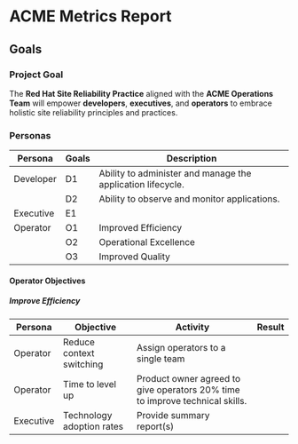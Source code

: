 # ACME Metrics Report

## Goals

### Project Goal

The **Red Hat Site Reliability Practice** aligned with the **ACME Operations Team** will empower **developers**, 
**executives**, and **operators** to embrace holistic site reliability principles and practices.

### Personas

| Persona    | Goals | Description |
|------------|-------|-------------|
| Developer | D1    | Ability to administer and manage the application lifecycle. |
|           | D2    | Ability to observe and monitor applications.          |
| Executive | E1    |             |
| Operator  | O1    | Improved Efficiency  |
|            | O2    | Operational Excellence |
|            | O3    | Improved Quality |

#### Operator Objectives

##### Improve Efficiency

|Persona    | Objective                   | Activity                          | Result |
| --------- | --------------------------- | --------------------------------- | ------- |
| Operator  | Reduce context switching    | Assign operators to a single team |         |
| Operator  | Time to level up            | Product owner agreed to give operators 20% time to improve technical skills. | |
| Executive | Technology adoption rates   | Provide summary report(s)  | |



